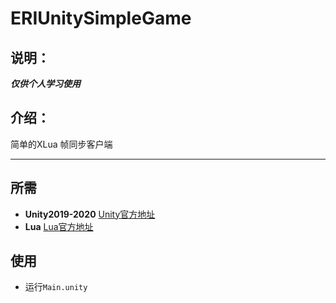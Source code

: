 # ERIUnitySimpleGame
## 说明：
***仅供个人学习使用***
## 介绍：
简单的XLua 帧同步客户端
- - -
## 所需
+ **Unity2019-2020** [Unity官方地址](https://unity.com/)
+ **Lua** [Lua官方地址](https://www.lua.org/)
## 使用
+ 运行`Main.unity`
